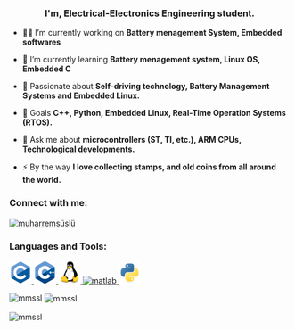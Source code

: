 <h3 align="center">I'm, Electrical-Electronics Engineering student.</h3>



- 👨‍💻 I’m currently working on **Battery menagement System, Embedded softwares**

- 🌱 I’m currently learning **Battery menagement system, Linux OS, Embedded C**

- 🔭 Passionate about **Self-driving technology, Battery Management Systems and Embedded Linux.**

- 🤝 Goals **C++, Python, Embedded Linux, Real-Time Operation Systems (RTOS).**

- 💬 Ask me about **microcontrollers (ST, TI, etc.), ARM CPUs, Technological developments.**

- ⚡ By the way **I love collecting stamps, and old coins from all around the world.**

<h3 align="left">Connect with me:</h3>
<p align="left">
<a href="https://linkedin.com/in/muharremsüslü" target="blank"><img align="center" src="https://raw.githubusercontent.com/rahuldkjain/github-profile-readme-generator/master/src/images/icons/Social/linked-in-alt.svg" alt="muharremsüslü" height="30" width="40" /></a>
</p>

<h3 align="left">Languages and Tools:</h3>
<p align="left"> <a href="https://www.cprogramming.com/" target="_blank" rel="noreferrer"> <img src="https://raw.githubusercontent.com/devicons/devicon/master/icons/c/c-original.svg" alt="c" width="40" height="40"/> </a> <a href="https://www.w3schools.com/cpp/" target="_blank" rel="noreferrer"> <img src="https://raw.githubusercontent.com/devicons/devicon/master/icons/cplusplus/cplusplus-original.svg" alt="cplusplus" width="40" height="40"/> </a> <a href="https://www.linux.org/" target="_blank" rel="noreferrer"> <img src="https://raw.githubusercontent.com/devicons/devicon/master/icons/linux/linux-original.svg" alt="linux" width="40" height="40"/> </a> <a href="https://www.mathworks.com/" target="_blank" rel="noreferrer"> <img src="https://upload.wikimedia.org/wikipedia/commons/2/21/Matlab_Logo.png" alt="matlab" width="40" height="40"/> </a> <a href="https://www.python.org" target="_blank" rel="noreferrer"> <img src="https://raw.githubusercontent.com/devicons/devicon/master/icons/python/python-original.svg" alt="python" width="40" height="40"/> </a> </p>

<p><img align="left" src="https://github-readme-stats.vercel.app/api/top-langs?username=mmssl&show_icons=true&theme=dark&title_color=99c1f1&text_color=f6f5f4&bg_color=5e5c64&hide_border=true&locale=en&layout=compact" alt="mmssl" /></p>

<p>&nbsp;<img align="center" src="https://github-readme-stats.vercel.app/api?username=mmssl&show_icons=true&theme=dark&title_color=99c1f1&text_color=f6f5f4&bg_color=5e5c64&hide_border=true&locale=en" alt="mmssl" /></p>

<p><img align="center" src="https://github-readme-streak-stats.herokuapp.com/?user=mmssl&theme=dark" alt="mmssl" /></p>

